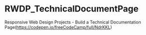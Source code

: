 # RWDP_TechnicalDocumentPage
Responsive Web Design Projects - Build a Technical Documentation Page(https://codepen.io/freeCodeCamp/full/NdrKKL)
